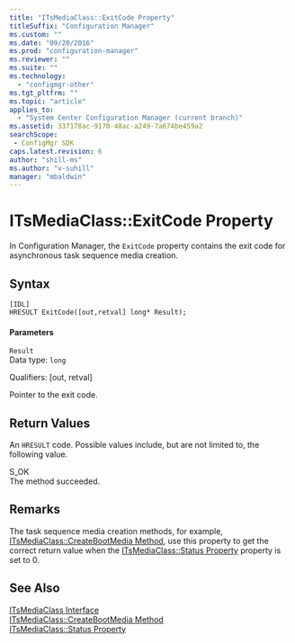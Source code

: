 ```yaml
---
title: "ITsMediaClass::ExitCode Property"
titleSuffix: "Configuration Manager"
ms.custom: ""
ms.date: "09/20/2016"
ms.prod: "configuration-manager"
ms.reviewer: ""
ms.suite: ""
ms.technology:
  - "configmgr-other"
ms.tgt_pltfrm: ""
ms.topic: "article"
applies_to:
  - "System Center Configuration Manager (current branch)"
ms.assetid: 337178ac-9170-48ac-a249-7a674be459a2searchScope: - ConfigMgr SDK
caps.latest.revision: 6
author: "shill-ms"
ms.author: "v-suhill"
manager: "mbaldwin"
---
```

# ITsMediaClass::ExitCode Property
In Configuration Manager, the `ExitCode` property contains the exit code for asynchronous task sequence media creation.  

## Syntax  

```  
[IDL]  
HRESULT ExitCode([out,retval] long* Result);  
```  

#### Parameters  
 `Result`  
 Data type: `long`  

 Qualifiers: [out, retval]  

 Pointer to the exit code.  

## Return Values  
 An `HRESULT` code. Possible values include, but are not limited to, the following value.  

 S_OK  
 The method succeeded.  

## Remarks  
 The task sequence media creation methods, for example, [ITsMediaClass::CreateBootMedia Method](../../../develop/reference/misc/itsmediaclass--createbootmedia-method.md), use this property to get the correct return value when the [ITsMediaClass::Status Property](../../../develop/reference/misc/itsmediaclass--status-property.md) property is set to 0.  

## See Also  
 [ITsMediaClass Interface](../../../develop/reference/misc/itsmediaclass-interface.md)   
 [ITsMediaClass::CreateBootMedia Method](../../../develop/reference/misc/itsmediaclass--createbootmedia-method.md)   
 [ITsMediaClass::Status Property](../../../develop/reference/misc/itsmediaclass--status-property.md)
